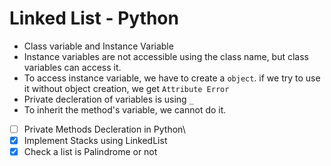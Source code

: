 # Linked List - Python
- Class variable and Instance Variable
- Instance variables are not accessible using the class name, but class variables can access it. 
- To access instance variable, we have to create a `object`. if we try to use it without object creation, we get `Attribute Error`
- Private decleration of variables is using `_`
- To inherit the method's variable, we cannot do it. 
- [ ] Private Methods Decleration in Python\
- [x] Implement Stacks using LinkedList
- [x] Check a list is Palindrome or not